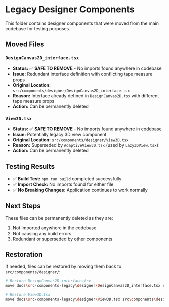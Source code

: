 # Legacy Designer Components

This folder contains designer components that were moved from the main codebase for testing purposes.

## Moved Files

### `DesignCanvas2D_interface.tsx`
- **Status:** ✅ **SAFE TO REMOVE** - No imports found anywhere in codebase
- **Issue:** Redundant interface definition with conflicting tape measure props
- **Original Location:** `src/components/designer/DesignCanvas2D_interface.tsx`
- **Reason:** Interface already defined in `DesignCanvas2D.tsx` with different tape measure props
- **Action:** Can be permanently deleted

### `View3D.tsx`
- **Status:** ✅ **SAFE TO REMOVE** - No imports found anywhere in codebase  
- **Issue:** Potentially legacy 3D view component
- **Original Location:** `src/components/designer/View3D.tsx`
- **Reason:** Superseded by `AdaptiveView3D.tsx` (used by `Lazy3DView.tsx`)
- **Action:** Can be permanently deleted

## Testing Results

- ✅ **Build Test:** `npm run build` completed successfully
- ✅ **Import Check:** No imports found for either file
- ✅ **No Breaking Changes:** Application continues to work normally

## Next Steps

These files can be permanently deleted as they are:
1. Not imported anywhere in the codebase
2. Not causing any build errors
3. Redundant or superseded by other components

## Restoration

If needed, files can be restored by moving them back to `src/components/designer/`:
```bash
# Restore DesignCanvas2D_interface.tsx
move docs\src-components-legacy\designer\DesignCanvas2D_interface.tsx src\components\designer\

# Restore View3D.tsx  
move docs\src-components-legacy\designer\View3D.tsx src\components\designer\
```
